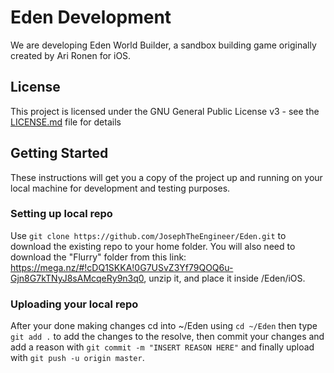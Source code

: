 # Eden Development
We are developing Eden World Builder, a sandbox building game originally created by Ari Ronen for iOS.

## License

This project is licensed under the GNU General Public License v3 - see the [LICENSE.md](LICENSE.md) file for details

## Getting Started

These instructions will get you a copy of the project up and running on your local machine for development and testing purposes.

### Setting up local repo

Use `git clone https://github.com/JosephTheEngineer/Eden.git` to download the existing repo to your home folder. You will also need to download the "Flurry" folder from this link: https://mega.nz/#!cDQ1SKKA!0G7USvZ3Yf79QOQ6u-Gjn8G7kTNyJ8sAMcqeRy9n3q0, unzip it, and place it inside /Eden/iOS.

### Uploading your local repo

After your done making changes cd into ~/Eden using `cd ~/Eden` then type `git add .` to add the changes to the resolve, then commit your changes and add a reason with `git commit -m "INSERT REASON HERE"` and finally upload with `git push -u origin master`.
